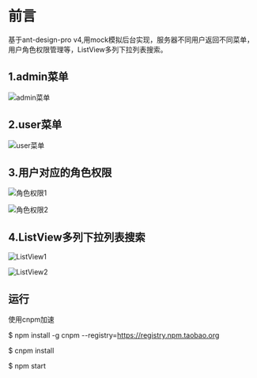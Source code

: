 # 前言
基于ant-design-pro v4,用mock模拟后台实现，服务器不同用户返回不同菜单，用户角色权限管理等，ListView多列下拉列表搜索。
## 1.admin菜单
![admin菜单](https://upload-images.jianshu.io/upload_images/23474406-3d9e03700c4d0eb4.png?imageMogr2/auto-orient/strip|imageView2/2/w/1200/format/webp)
## 2.user菜单
![user菜单](https://upload-images.jianshu.io/upload_images/23474406-48e1a568b6cd6d5b.png)
## 3.用户对应的角色权限
![角色权限1](https://upload-images.jianshu.io/upload_images/23474406-8c1f59daeeb60cf5.png?imageMogr2/auto-orient/strip|imageView2/2/w/1200/format/webp)

![角色权限2](https://upload-images.jianshu.io/upload_images/23474406-9a5ca86024445c88.png?imageMogr2/auto-orient/strip|imageView2/2/w/1200/format/webp)
## 4.ListView多列下拉列表搜索
![ListView1](https://upload-images.jianshu.io/upload_images/23474406-d8942db1d24dcc0d.png?imageMogr2/auto-orient/strip|imageView2/2/w/1200/format/webp)

![ListView2](https://upload-images.jianshu.io/upload_images/23474406-9f033ca6662d2801.png?imageMogr2/auto-orient/strip|imageView2/2/w/1200/format/webp)

## 运行
使用cnpm加速

$ npm install -g cnpm --registry=https://registry.npm.taobao.org

$ cnpm install

$ npm start
